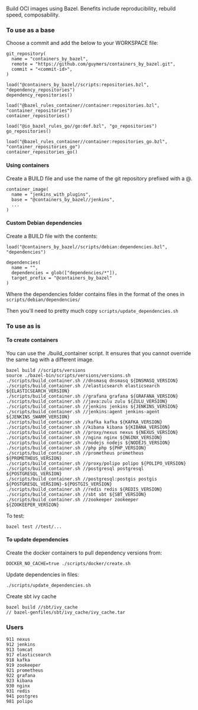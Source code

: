 Build OCI images using Bazel. Benefits include reproducibility, rebuild speed, composability.

### To use as a base

Choose a commit and add the below to your WORKSPACE file:

    git_repository(
      name = "containers_by_bazel",
      remote = "https://github.com/guymers/containers_by_bazel.git",
      commit = "<commit-id>",
    )

    load("@containers_by_bazel//scripts:repositories.bzl", "dependency_repositories")
    dependency_repositories()
    
    load("@bazel_rules_container//container:repositories.bzl", "container_repositories")
    container_repositories()
    
    load("@io_bazel_rules_go//go:def.bzl", "go_repositories")
    go_repositories()
    
    load("@bazel_rules_container//container:repositories_go.bzl", "container_repositories_go")
    container_repositories_go()

#### Using containers

Create a BUILD file and use the name of the git repository prefixed with a @.

    container_image(
      name = "jenkins_with_plugins",
      base = "@containers_by_bazel//jenkins",
      ...
    )

#### Custom Debian dependencies

Create a BUILD file with the contents:

    load("@containers_by_bazel//scripts/debian:dependencies.bzl", "dependencies")

    dependencies(
      name = "",
      dependencies = glob(["dependencies/*"]),
      target_prefix = "@containers_by_bazel"
    )

Where the dependencies folder contains files in the format of the ones in ```scripts/debian/dependencies/```

Then you'll need to pretty much copy ```scripts/update_dependencies.sh```

### To use as is

#### To create containers
You can use the ./build_container script. It ensures that you cannot override the same tag with a different image.

    bazel build //scripts/versions
    source ./bazel-bin/scripts/versions/versions.sh
    ./scripts/build_container.sh //dnsmasq dnsmasq ${DNSMASQ_VERSION}
    ./scripts/build_container.sh //elasticsearch elasticsearch ${ELASTICSEARCH_VERSION}
    ./scripts/build_container.sh //grafana grafana ${GRAFANA_VERSION}
    ./scripts/build_container.sh //java:zulu zulu ${ZULU_VERSION}
    ./scripts/build_container.sh //jenkins jenkins ${JENKINS_VERSION}
    ./scripts/build_container.sh //jenkins:agent jenkins-agent ${JENKINS_SWARM_VERSION}
    ./scripts/build_container.sh //kafka kafka ${KAFKA_VERSION}
    ./scripts/build_container.sh //kibana kibana ${KIBANA_VERSION}
    ./scripts/build_container.sh //proxy/nexus nexus ${NEXUS_VERSION}
    ./scripts/build_container.sh //nginx nginx ${NGINX_VERSION}
    ./scripts/build_container.sh //nodejs nodejs ${NODEJS_VERSION}
    ./scripts/build_container.sh //php php ${PHP_VERSION}
    ./scripts/build_container.sh //prometheus prometheus ${PROMETHEUS_VERSION}
    ./scripts/build_container.sh //proxy/polipo polipo ${POLIPO_VERSION}
    ./scripts/build_container.sh //postgresql postgresql ${POSTGRESQL_VERSION}
    ./scripts/build_container.sh //postgresql:postgis postgis ${POSTGRESQL_VERSION}-${POSTGIS_VERSION}
    ./scripts/build_container.sh //redis redis ${REDIS_VERSION}
    ./scripts/build_container.sh //sbt sbt ${SBT_VERSION}
    ./scripts/build_container.sh //zookeeper zookeeper ${ZOOKEEPER_VERSION}

To test:

    bazel test //test/...

#### To update dependencies
Create the docker containers to pull dependency versions from:

    DOCKER_NO_CACHE=true ./scripts/docker/create.sh

Update dependencies in files:

    ./scripts/update_dependencies.sh

Create sbt ivy cache

    bazel build //sbt/ivy_cache
    // bazel-genfiles/sbt/ivy_cache/ivy_cache.tar

### Users

    911 nexus
    912 jenkins
    913 tomcat
    917 elasticsearch
    918 kafka
    919 zookeeper
    921 prometheus
    922 grafana
    923 kibana
    930 nginx
    931 redis
    941 postgres
    981 polipo
